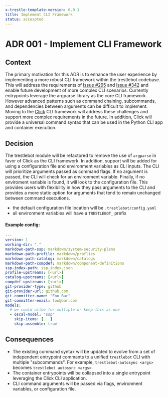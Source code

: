 ```yaml
---
x-trestle-template-version: 0.0.1
title: Implement CLI Framework
status: accespted
---
```


# ADR 001 - Implement CLI Framework

## Context


The primary motivation for this ADR is to enhance the user experience by implementing a more robust CLI framework within the trestlebot codebase.   This will address the requirements of [Issue #295](https://github.com/RedHatProductSecurity/trestle-bot/issues/295) and [Issue #342](https://github.com/RedHatProductSecurity/trestle-bot/issues/342) and enable future development of more complex CLI scenarios.  Currently entrypoints leverage the argparse library as the core CLI framework.  However advanced patterns such as command chaining, subcommands, and dependencies between arguments can be difficult to implement.  Moving to the [Click](https://click.palletsprojects.com/en/5.x/) CLI framework will address these challenges and support more complex requirements in the future.  In addition, Click will provide a universal command syntax that can be used in the Python CLI app and container execution.


## Decision

The trestlebot module will be refactored to remove the use of `argparse` in favor of Click as the CLI framework.  In addition, support will be added for using a configuration file and environment variables as CLI inputs.  The CLI will prioritize arguments passed as command flags.  If no argument is passed, the CLI will check for an environment variable.  Finally, if no enviroment variable is found, it will look to the configuration file.  This provides users with flexibility in how they pass arguments to the CLI and provides a more static option for arguments that tend to remain unchanged between command executions.

- the default configuration file location will be `.trestlebot/config.yaml`
- all environment variables will have a `TRESTLEBOT_` prefix

#### Example config:

```yaml
---
version: 1
working-dir: "."
markdown-path-ssp: markdown/system-security-plans
markdown-path-profile: markdown/proflies
markdown-path-catalog: markdown/catalogs
markdown-path-compdef: markdown/component-definitions
ssp-index-path: ssp-index.json
profile-upstreams: [<url>]
catalog-upstreams: [<url>]
compdef-upstreams: [<url>]
git-provider-type: github
git-provider-url: github.com
git-committer-name: "Foo Bar"
git-committer-email: foo@bar.com
models:
  # we could allow for multiple or keep this as one
  - oscal-model: "ssp"
    skip-items: [...]
    skip-assemble: true
```


## Consequences

- The existing command syntax will be updated to evolve from a set of independent entrypoint commants to a unified `trestlebot` CLI with multiple "subcommands".  For example, `trestlebot-autosync <args>` becomes `trestlebot autosync <args>`.
- The container entrypoints will be collapsed into a single entrypoint leveraging the Click CLI application.
- CLI command arguments will be passed via flags, environment variables, or configuration file.

